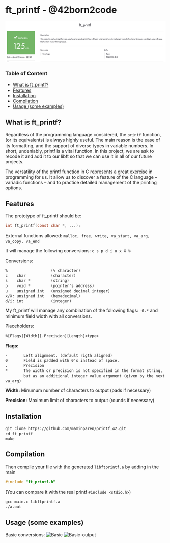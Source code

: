 # ft_printf - @42born2code
![score](printf.png)

### Table of Content

* [What is ft_printf?](#what-is-ft_printf)
* [Features](#features)
* [Installation](#installation)
* [Compilation](#compilation) 
* [Usage (some examples)](#usage-some-examples)

## What is ft_printf?
Regardless of the programming language considered, the ``printf`` function, (or its equivalents) is always highly useful. The main reason is the ease of its formatting, and the support of diverse types in variable numbers. In short, undeniably, printf is a vital function. In this project, we are ask to recode it and add it to our libft so that we can use it in all of our future projects.

The versatility of the printf function in C represents a great exercise in programming for us. It allow us to discover a feature of the C language – variadic functions – and to practice detailed management of the printing options.

## Features
The prototype of ft_printf should be:
```C 
int	ft_printf(const char *, ...); 
```
External functions allowed:
`` malloc, free, write, va_start, va_arg, va_copy, va_end ``

It will manage the following conversions: ``c s p d i u x X %``

Conversions:
```
%                   (% character)
c    char           (character)
s    char *         (string)
p    void *         (pointer's address)
u    unsigned int   (unsigned decimal integer)
x/X: unsigned int   (hexadecimal)
d/i: int            (integer)
```
My ft_printf will manage any combination of the following flags: ``-0.*`` and minimum field width with all conversions.

Placeholders: 

``
%[Flags][Width][.Precision][Length]<type>
``

**Flags:**
```
-       Left alignment. (default rigth aligned)
0       Field is padded with 0's instead of space.
.       Precision
*       The width or precision is not specified in the format string, 
        but as an additional integer value argument (given by the next va_arg)
```
**Width:** Minumum number of characters to output (pads if necessary)

**Precision:** Maximum limit of characters to output (rounds if necessary)

## Installation
```
git clone https://github.com/maminparen/printf_42.git
cd ft_printf
make
```
## Compilation
Then compile your file with the generated ``libftprintf.a`` by adding in the main

``` C
#include "ft_printf.h"
````
(You can compare it with the real printf ``#include <stdio.h>``)
```
gcc main.c libftprintf.a
./a.out
```
## Usage (some examples)
Basic conversions:
![Basic](basicexample.png)
![Basic-output](basicexamplesoutput.png)
